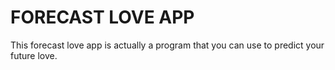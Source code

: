 <h1> FORECAST LOVE APP </h1>
<p>This forecast love app is actually a program that you can use to predict your future love.</p>
